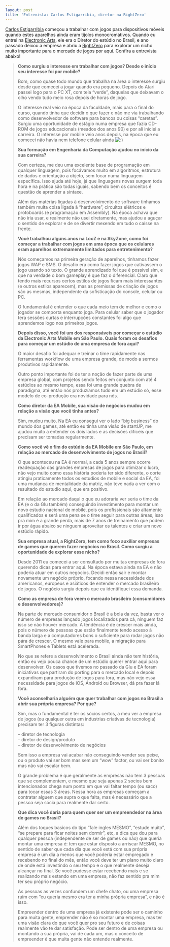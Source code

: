 ```yaml
---
layout: post
title: 'Entrevista: Carlos Estigarribia, diretor na RightZero'
---
```


[Carlos Estigarribia](http://www.linkedin.com/in/estiga "Carlos Estigarribia") começou a trabalhar com jogos para dispositivos móveis quando estes aparelhos ainda eram tijolos monocromátivos. Quando eu entrei na [Electronic Arts](http://www.ea.com "EA"), ele era o Diretor do estúdio no Brasil, e ano passado deixou a empresa e abriu a [RightZero](http://rightzero.com/ "RightZero") para explorar um nicho muito importante para o mercado de jogos por aqui. Confira a entrevista abaixo!

> **Como surgiu o interesse em trabalhar com jogos? Desde o início seu interesse foi por mobile?**
>
> Bom, como quase todo mundo que trabalha na área o interesse surgiu desde que comecei a jogar quando era pequeno. Depois do Atari passei logo para o PC XT, com tela “verde”, daquelas que deixavam o olho vendo tudo meio rosa depois de horas de jogo.
>
> O interesse real veio na época da faculdade, mais para o final do curso, quando tinha que decidir o que fazer e não me via trabalhando como desenvolvedor de software para bancos ou coisas “caretas”. Surgiu uma oportunidade de estágio numa empresa que fazia CD-ROM de jogos educacionais (meados dos anos 90) e por ali iniciei a carreira. O interesse por mobile veio anos depois, na época que eu comecei não havia nem telefone celular ainda ![:)](http://gamedeveloper.com.br/wp-includes/images/smilies/simple-smile.png)
>
> **Sua formação em Engenharia da Computação ajudou no início da sua carreira?**
>
> Com certeza, me deu uma excelente base de programação em qualquer linguagem, pois focávamos muito em algoritmos, estrutura de dados e orientação a objeto, sem focar numa linguagem específica. Isso ajuda até hoje, já que linguagens novas surgem toda hora e na prática são todas iguais, sabendo bem os conceitos é questão de aprender a sintaxe.
>
> Além das matérias ligadas à desenvolvimento de software tinhamos também muita coisa ligada à “hardware”, circuitos elétricos e protoboards (e programação em Assembly). Na época achava que não iria usar, e realmente não usei diretamente, mas ajudou a aguçar o sentido de explorar e de se divertir mexendo em tudo o caísse na frente.
>
> **Você trabalhou alguns anos na LocZ e na SkyZone, como foi começar a trabalhar com jogos em uma época que os celulares eram aparelhos extremamente limitados para entretenimento?**
>
> Nós começamos na primeira geração de aparelhos, tínhamos fazer jogos WAP e SMS. O desafio era como fazer jogos que cativassem o jogo usando só texto. O grande aprendizado foi que é possível sim, e que na verdade o bom gameplay é que faz o diferencial. Claro que tendo mais recursos certos estilos de jogos ficam mais interessantes (e outros estilos aparecem), mas as premissas de criação de jogos são as mesmas, independente da sofisticação do console, celular ou PC.
>
> O fundamental é entender o que cada meio tem de melhor e como o jogador se comporta enquanto joga. Para celular saber que o jogador tera sessões curtas e interrupções constantes foi algo que aprendemos logo nos primeiros jogos.
>
> **Depois disso, você foi um dos responsáveis por começar o estúdio da Electronic Arts Mobile em São Paulo. Quais foram os desafios para começar um estúdio de uma empresa de fora aqui?**
>
> O maior desafio foi adequar e treinar o time rapidamente nas ferramentas workflow de uma empresa grande, de modo a sermos produtivos rapidamente.
>
> Outro ponto importante foi de ter a noção de fazer parte de uma empresa global, com projetos sendo feitos em conjunto com até 4 estúdios ao mesmo tempo, essa foi uma grande quebra de paradigma, até então nós produzíamos tudo em um estúdio só, esse modelo de co-produção era novidade para nós.
>
> **Como diretor da EA Mobile, sua visão de negócios mudou em relação a visão que você tinha antes?**
>
> Sim, mudou muito. Na EA eu consegui ver o lado “big business” do mundo dos games, até então eu tinha uma visão de startUP, me ajudou muito a entender os dois lados e as decisões difíceis que precisam ser tomadas regularmente.
>
> **Como você vê o fim do estúdio da EA Mobile em São Paulo, em relação ao mercado de desenvolvimento de jogos no Brasil?**
>
> O que aconteceu na EA é normal, a cada 5 anos sempre ocorre readequação das grandes empresas de jogos para otimizar o lucro, não vejo muito como essa história poderia ter sido diferente, o corte atingiu praticamente todos os estudios de mobile e social da EA, foi uma mudança de mentalidade da matriz, não teve nada a ver com o resultado do estudio aqui, que era positivo.
>
> Em relação ao mercado daqui o que eu adoraria ver seria o time da EA (e o da Glu também) conseguindo investimento para montar um novo estudio nacional de mobile, pois os profissionais são altamente qualificados e será uma pena se o time seguir para outras áreas, isso pra mim é a grande perda, mais de 7 anos de treinamento que podem ir por água abaixo se ninguem aproveitar os talentos e criar um novo estúdio rápido.
>
> **Sua empresa atual, a RightZero, tem como foco auxiliar empresas de games que querem fazer negócios no Brasil. Como surgiu a oportunidade de explorar esse nicho?**
>
> Desde 2011 eu comecei a ser consultado por muitas empresas de fora querendo dicas para entrar aqui. Na época estava ainda na EA e não poderia atuar em outros negócios. Decidi então sair e montar novamente um negócio próprio, focando nessa necessidade dos americanos, europeus e asiáticos de entender o mercado brasileiro de jogos. O negócio surgiu depois que eu identifiquei essa demanda.
>
> **Como as empresa de fora veem o mercado brasileiro (consumidores e desenvolvedores)?**
>
> Na parte de mercado consumidor o Brasil é a bola da vez, basta ver o número de empresas lançado jogos localizados para cá, ninguem faz isso se não houver mercado. A tendência é de crescer mais ainda, pois o número de pessoas que estão finalmente tendo acesso à banda larga e a computadores bons o suficiente para rodar jogos não pára de crescer. O mesmo vale para mobile, a migração para SmartPhones e Tablets está acelerada.
>
> No que se refere a desenvolvimento o Brasil ainda não tem história, então eu vejo pouca chance de um estúdio querer entrar aqui para desenvolver. Os casos que tivemos no passado da Glu e EA foram iniciativas que partiram do porting para o mercado local e depois expandiram para produção de jogos para fora, mas não vejo essa necessidade para jogos de iOS, Android ou Browser, dá pra fazer lá fora.
>
> **Você aconselharia alguém que quer trabalhar com jogos no Brasil a abrir sua própria empresa? Por que?**
>
> Sim, mas o fundamental é ter os sócios certos, a meu ver a empresa de jogos (ou qualquer outra em industrias criativas de tecnologia) precisam ter 3 figuras distintas:
>
> – diretor de tecnologia  
>  – diretor de design/produto  
>  – diretor de desenvolvimento de negócios
>
> Sem isso a empresa vai acabar não conseguindo vender seu peixe, ou o produto vai ser bom mas sem um “wow” factor, ou vai ser bonito mas não vai escalar bem.
>
> O grande problema é que geralmente as empresas não tem 3 pessoas que se complementem, e mesmo que seja apenas 2 socios bem intencionados chega num ponto em que vai faltar tempo (ou saco) para tocar essas 3 áreas. Nessa hora as empresas começam a contratar alguem que supra o que falta, mas é necessário que a pessoa seja sócia para realmente dar certo.
>
> **Que dica você daria para quem quer ser um empreendedor na área de games no Brasil?**
>
> Além dos toques basicos do tipo “fale ingles MESMO”, “estude muito”, “se prepare para ficar noites sem dormir”, etc, a dica que dou para qualquer pessoa (independente de ser de games ou não) que queria montar uma empresa é: tem que estar disposto a arriscar MESMO, no sentido de saber que cada dia que você está com sua própria empresa é um dia a menos que você poderia estar empregado e recebendo no final do mês, então você deve ter um plano muito claro de onde está investindo o seu tempo e o que realmente deseja alcançar no final. Se você pudesse estar recebendo mais e se realizando mais estando em uma empresa, não faz sentido pra mim ter seu próprio negócio.
>
> As pessoas as vezes confundem um chefe chato, ou uma empresa ruim com “eu queria mesmo era ter a minha própria empresa”, e não é isso.
>
> Empreender dentro de uma empresa já existente pode ser o caminho para muita gente, emprender não é so montar uma empresa, mas ter uma visão clara do que você quer pro seu futuro e de coisas realmente vão te dar satisfação. Pode ser dentro de uma empresa ou montando a sua própria, vai de cada um, mas o conceito de empreender é que muita gente não entende realmente.
